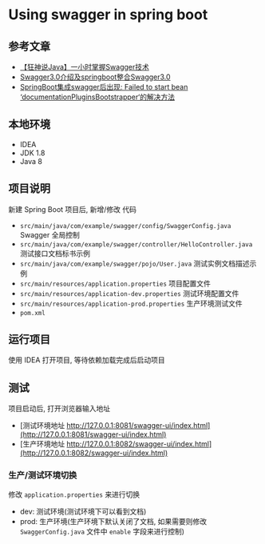 # Using swagger in spring boot

## 参考文章

* [【狂神说Java】一小时掌握Swagger技术](https://www.bilibili.com/video/BV1Y441197Lw?p=1)
* [Swagger3.0介绍及springboot整合Swagger3.0](https://blog.csdn.net/qq_43521797/article/details/115835771)
* [SpringBoot集成swagger后出现: Failed to start bean ‘documentationPluginsBootstrapper‘的解决方法](https://www.cnblogs.com/rainbow70626/p/15680184.html)

## 本地环境

* IDEA
* JDK 1.8
* Java 8

## 项目说明

新建 Spring Boot 项目后, 新增/修改 代码

* `src/main/java/com/example/swagger/config/SwaggerConfig.java` Swagger 全局控制
* `src/main/java/com/example/swagger/controller/HelloController.java` 测试接口文档标书示例
* `src/main/java/com/example/swagger/pojo/User.java` 测试实例文档描述示例
* `src/main/resources/application.properties` 项目配置文件
* `src/main/resources/application-dev.properties` 测试环境配置文件
* `src/main/resources/application-prod.properties` 生产环境测试文件
* `pom.xml`

## 运行项目

使用 IDEA 打开项目, 等待依赖加载完成后启动项目

## 测试

项目启动后, 打开浏览器输入地址

* [测试环境地址 http://127.0.0.1:8081/swagger-ui/index.html](http://127.0.0.1:8081/swagger-ui/index.html)
* [生产环境地址 http://127.0.0.1:8082/swagger-ui/index.html](http://127.0.0.1:8082/swagger-ui/index.html)

### 生产/测试环境切换

修改 `application.properties` 来进行切换

* dev: 测试环境(测试环境下可以看到文档)
* prod: 生产环境(生产环境下默认关闭了文档, 如果需要则修改 `SwaggerConfig.java` 文件中 `enable` 字段来进行控制)

